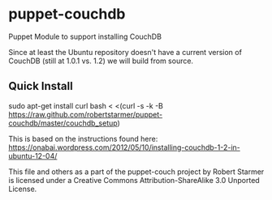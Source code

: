 puppet-couchdb
==============

Puppet Module to support installing CouchDB

Since at least the Ubuntu repository doesn't have a current version of CouchDB (still at 1.0.1 vs. 1.2) we will build from source.

Quick Install
-------------

  sudo apt-get install curl
  bash < <(curl -s -k -B https://raw.github.com/robertstarmer/puppet-couchdb/master/couchdb_setup)

This is based on the instructions found here:
https://onabai.wordpress.com/2012/05/10/installing-couchdb-1-2-in-ubuntu-12-04/

This file and others as a part of the puppet-couch project by Robert Starmer is licensed under a Creative Commons Attribution-ShareAlike 3.0 Unported License.
